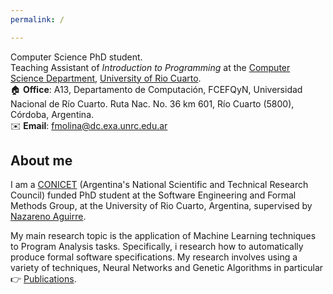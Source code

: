 ```yaml
---
permalink: /

---
```

Computer Science PhD student. <br> Teaching Assistant of *Introduction to Programming* at the [Computer Science Department](https://dc.exa.unrc.edu.ar), [University of Rio Cuarto](https://www.unrc.edu.ar/). <br> 🏠 **Office**: A13, Departamento de Computación, FCEFQyN, Universidad Nacional de Río Cuarto. Ruta Nac. No. 36 km 601, Río Cuarto (5800), Córdoba, Argentina. <br> ✉️ **Email**: fmolina@dc.exa.unrc.edu.ar

## About me

I am a [CONICET](https://www.conicet.gov.ar/) (Argentina's National Scientific and Technical Research Council) funded PhD student at the Software Engineering and Formal Methods Group, at the University of Rio Cuarto, Argentina, supervised by [Nazareno Aguirre](https://dc.exa.unrc.edu.ar/staff/naguirre/en/Nazareno_Aguirres_Personal_Web_Page/Main.html).

My main research topic is the application of Machine Learning techniques to Program Analysis tasks. Specifically, i research how to automatically produce formal software specifications. My research involves using a variety of techniques, Neural Networks and Genetic Algorithms in particular 👉 [Publications](https://facumolina.github.io/publications/).
